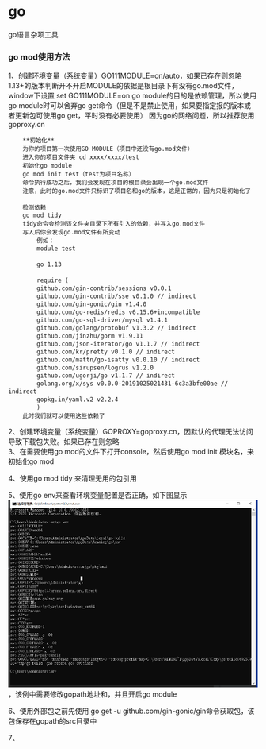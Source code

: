 # go
go语言杂项工具


### go mod使用方法
  1、创建环境变量（系统变量）GO111MODULE=on/auto，如果已存在则忽略<br/>
        1.13+的版本判断开不开启MODULE的依据是根目录下有没有go.mod文件，window下设置
            set GO111MODULE=on
        go module的目的是依赖管理，所以使用go module时可以舍弃go get命令（但是不是禁止使用，如果要指定报的版本或者更新包可使用go get，平时没有必要使用）
        因为go的网络问题，所以推荐使用goproxy.cn

        **初始化**
        为你的项目第一次使用GO MODULE（项目中还没有go.mod文件）
        进入你的项目文件夹 cd xxxx/xxxx/test
        初始化go module
        go mod init test（test为项目名称）
        命令执行成功之后，我们会发现在项目的根目录会出现一个go.mod文件
        注意，此时的go.mod文件只标识了项目名和go的版本，这是正常的，因为只是初始化了

        检测依赖
        go mod tidy
        tidy命令会检测该文件夹目录下所有引入的依赖，并写入go.mod文件
        写入后你会发现go.mod文件有所变动
            例如：
            module test

            go 1.13
            
            require (
            github.com/gin-contrib/sessions v0.0.1
            github.com/gin-contrib/sse v0.1.0 // indirect
            github.com/gin-gonic/gin v1.4.0
            github.com/go-redis/redis v6.15.6+incompatible
            github.com/go-sql-driver/mysql v1.4.1
            github.com/golang/protobuf v1.3.2 // indirect
            github.com/jinzhu/gorm v1.9.11
            github.com/json-iterator/go v1.1.7 // indirect
            github.com/kr/pretty v0.1.0 // indirect
            github.com/mattn/go-isatty v0.0.10 // indirect
            github.com/sirupsen/logrus v1.2.0
            github.com/ugorji/go v1.1.7 // indirect
            golang.org/x/sys v0.0.0-20191025021431-6c3a3bfe00ae // indirect
            gopkg.in/yaml.v2 v2.2.4
            )
        此时我们就可以使用这些依赖了
  2、创建环境变量（系统变量）GOPROXY=goproxy.cn，因默认的代理无法访问导致下载包失败。如果已存在则忽略<br/>
  3、在需要使用go mod的文件下打开console，然后使用go mod init 模块名，来初始化go mod

  4、使用go mod tidy 来清理无用的包引用

  5、使用go env来查看环境变量配置是否正确，如下图显示
    ![img.png](img.png)，该例中需要修改gopath地址和，并且开启go module
  
  6、使用外部包之前先使用 go get -u github.com/gin-gonic/gin命令获取包，该包保存在gopath的src目录中
  
  7、